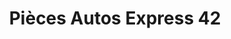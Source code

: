 ---
title: "Pièces Autos Express 42"
url: /le-chambon-feugerolles/pieces-autos-express-42/
shop: Autoteile
---